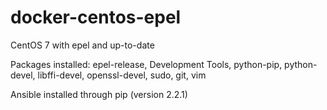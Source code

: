 # docker-centos-epel
CentOS 7 with epel and up-to-date

Packages installed: epel-release, Development Tools, python-pip, python-devel, libffi-devel, openssl-devel, sudo, git, vim

Ansible installed through pip (version 2.2.1)
